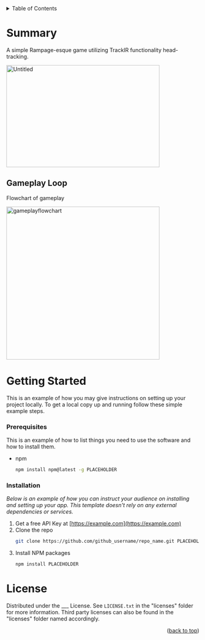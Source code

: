 <!-- TABLE OF CONTENTS -->
<details>
  <summary>Table of Contents</summary>
  <ol>
    <li><a href="#summary">Summary</a></li>
    <li>
      <a href="#getting-started">Getting Started</a>
      <ul>
        <li><a href="#prerequisites">Prerequisites</a></li>
        <li><a href="#installation">Installation</a></li>
      </ul>
    </li>
    <li><a href="#license">License</a></li>
  </ol>
</details>

<!-- SUMMARY -->
# Summary
A simple Rampage-esque game utilizing TrackIR functionality head-tracking.

<img width="400" height="267" alt="Untitled" src="https://github.com/user-attachments/assets/0589deb6-9491-4761-8152-942183c4b22e" />

 ## Gameplay Loop
 
 Flowchart of gameplay

<img width="400" alt="gameplayflowchart" src="https://github.com/user-attachments/assets/f8e1468f-8727-4ce1-827f-5bf06457e5a7" />


<!-- GETTING STARTED -->
# Getting Started

This is an example of how you may give instructions on setting up your project locally.
To get a local copy up and running follow these simple example steps.

### Prerequisites

This is an example of how to list things you need to use the software and how to install them.
* npm
  ```sh
  npm install npm@latest -g PLACEHOLDER
  ```

### Installation

_Below is an example of how you can instruct your audience on installing and setting up your app. This template doesn't rely on any external dependencies or services._

1. Get a free API Key at [https://example.com](https://example.com)
2. Clone the repo
   ```sh
   git clone https://github.com/github_username/repo_name.git PLACEHOLDER
   ```
3. Install NPM packages
   ```sh
   npm install PLACEHOLDER
   ```


<!-- LICENSE -->
# License

Distributed under the ___ License. 
See `LICENSE.txt` in the "licenses" folder for more information.
Third party licenses can also be found in the "licenses" folder named accordingly.


<p align="right">(<a href="#readme-top">back to top</a>)</p>
